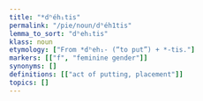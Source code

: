 ```yaml
---
title: "*dʰéh₁tis"
permalink: "/pie/noun/dʰéh1tis"
lemma_to_sort: "dʰeh₁tis"
klass: noun
etymology: ["From *dʰeh₁- (“to put”) +‎ *-tis."]
markers: [["f", "feminine gender"]]
synonyms: []
definitions: [["act of putting, placement"]]
topics: []
---
```

